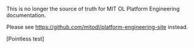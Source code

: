 This is no longer the source of truth for MIT OL Platform Engineering
documentation.

Please see https://github.com/mitodl/platform-engineering-site instead.

[Pointless test]
